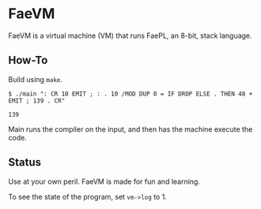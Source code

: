 # FaeVM

FaeVM is a virtual machine (VM) that runs FaePL, an 8-bit, stack language.

## How-To

Build using `make`.

`$ ./main ": CR 10 EMIT ; : . 10 /MOD DUP 0 = IF DROP ELSE . THEN 48 + EMIT ; 139 . CR"`

`139 `

Main runs the compiler on the input, and then has the machine execute the code.

## Status

Use at your own peril. FaeVM is made for fun and learning.

To see the state of the program, set `vm->log` to 1.

